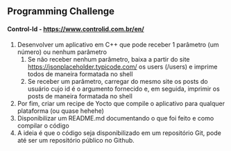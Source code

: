 ## Programming Challenge
#### Control-Id - https://www.controlid.com.br/en/

1. Desenvolver um aplicativo em C++ que pode receber 1 parâmetro (um número) ou nenhum parâmetro
    1. Se não receber nenhum parâmetro, baixa a partir do site  https://jsonplaceholder.typicode.com/ os users (/users) e imprime todos de maneira formatada no shell
    1. Se receber um parâmetro, carregar do mesmo site os posts do usuário cujo id é o argumento fornecido e, em seguida, imprimir os posts de maneira formatada no shell
2. Por fim, criar um recipe de Yocto que compile o aplicativo para qualquer plataforma (ou quase hehehe)
3. Disponibilizar um README.md documentando o que foi feito e como compilar o código
4. A ideia é que o código seja disponibilizado em um repositório Git, pode até ser um repositório público no Github.

